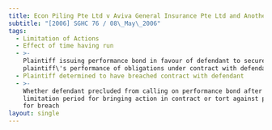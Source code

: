 ```yaml
---
title: Econ Piling Pte Ltd v Aviva General Insurance Pte Ltd and Another
subtitle: "[2006] SGHC 76 / 08\_May\_2006"
tags:
  - Limitation of Actions
  - Effect of time having run
  - >-
    Plaintiff issuing performance bond in favour of defendant to secure
    plaintiff\'s performance of obligations under contract with defendant
  - Plaintiff determined to have breached contract with defendant
  - >-
    Whether defendant precluded from calling on performance bond after expiry of
    limitation period for bringing action in contract or tort against plaintiff
    for breach
layout: single
---
```


